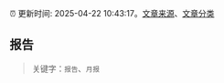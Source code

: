 :alarm_clock: 更新时间: 2025-04-22 10:43:17。[文章来源](/README.md)、[文章分类](/TAGS.md)

## 报告


> 关键字：`报告`、`月报`



